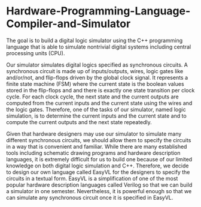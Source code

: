 # Hardware-Programming-Language-Compiler-and-Simulator


The goal is to build a digital logic simulator using the C++ programming language that is able to simulate 
nontrivial digital systems including central processing units (CPU).

Our simulator simulates digital logics specified as synchronous circuits. A synchronous circuit is made up 
of inputs/outputs, wires, logic gates like and/or/not, and flip-flops driven by the global clock signal. It
represents a finite state machine (FSM) where the current state is the boolean values stored in the flip-flops 
and and there is exactly one state transition per clock cycle. For each clock cycle, the next state and the 
current outputs are computed from the current inputs and the current state using the wires and the logic gates. 
Therefore, one of the tasks of our simulator, named logic simulation, is to determine the current inputs and 
the current state and to compute the current outputs and the next state repeatedly.

Given that hardware designers may use our simulator to simulate many different synchronous circuits, we should
allow them to specify the circuits in a way that is convenient and familiar. While there are many established 
tools including schematic drawing programs and hardware description languages, it is extremely difficult for 
us to build one because of our limited knowledge on both digital logic simulation and C++. Therefore, we decide
to design our own language called EasyVL for the designers to specify the circuits in a textual form. EasyVL is
a simplification of one of the most popular hardware description languages called Verilog so that we can build
a simulator in one semester. Nevertheless, it is powerful enough so that we can simulate any synchronous circuit
once it is specified in EasyVL.
